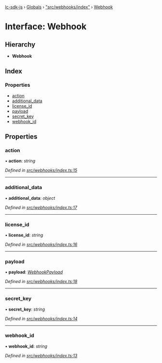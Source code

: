 [lc-sdk-js](../README.md) › [Globals](../globals.md) › ["src/webhooks/index"](../modules/_src_webhooks_index_.md) › [Webhook](_src_webhooks_index_.webhook.md)

# Interface: Webhook

## Hierarchy

* **Webhook**

## Index

### Properties

* [action](_src_webhooks_index_.webhook.md#action)
* [additional_data](_src_webhooks_index_.webhook.md#additional_data)
* [license_id](_src_webhooks_index_.webhook.md#license_id)
* [payload](_src_webhooks_index_.webhook.md#payload)
* [secret_key](_src_webhooks_index_.webhook.md#secret_key)
* [webhook_id](_src_webhooks_index_.webhook.md#webhook_id)

## Properties

###  action

• **action**: *string*

*Defined in [src/webhooks/index.ts:15](https://github.com/livechat/lc-sdk-js/blob/5281c0a/src/webhooks/index.ts#L15)*

___

###  additional_data

• **additional_data**: *object*

*Defined in [src/webhooks/index.ts:17](https://github.com/livechat/lc-sdk-js/blob/5281c0a/src/webhooks/index.ts#L17)*

___

###  license_id

• **license_id**: *string*

*Defined in [src/webhooks/index.ts:16](https://github.com/livechat/lc-sdk-js/blob/5281c0a/src/webhooks/index.ts#L16)*

___

###  payload

• **payload**: *[WebhookPayload](../modules/_src_webhooks_index_.md#webhookpayload)*

*Defined in [src/webhooks/index.ts:18](https://github.com/livechat/lc-sdk-js/blob/5281c0a/src/webhooks/index.ts#L18)*

___

###  secret_key

• **secret_key**: *string*

*Defined in [src/webhooks/index.ts:14](https://github.com/livechat/lc-sdk-js/blob/5281c0a/src/webhooks/index.ts#L14)*

___

###  webhook_id

• **webhook_id**: *string*

*Defined in [src/webhooks/index.ts:13](https://github.com/livechat/lc-sdk-js/blob/5281c0a/src/webhooks/index.ts#L13)*
